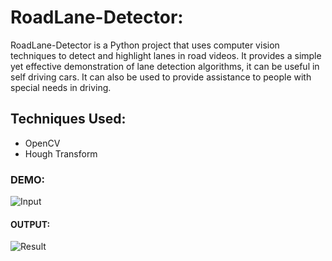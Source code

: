 # RoadLane-Detector:

RoadLane-Detector is a Python project that uses computer vision techniques to detect and highlight lanes in road videos. It provides a simple yet effective demonstration of lane detection algorithms, it can be useful in self driving cars. It can also be used to provide assistance to people with special needs in driving.

## Techniques Used: 
* OpenCV
* Hough Transform

### DEMO:

![Input](https://github.com/Tushar046/RoadLane-Detector/assets/80210002/baf63c74-829e-486b-b28d-e0ef2baaa094)

#### OUTPUT:

![Result](https://github.com/Tushar046/RoadLane-Detector/assets/80210002/5d952955-7786-4445-9d0d-f0aac15b2e90)
